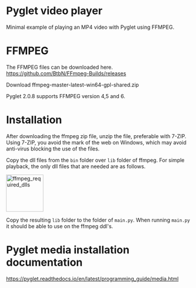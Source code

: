 # Pyglet video player
Minimal example of playing an MP4 video with Pyglet using FFMPEG.

# FFMPEG
The FFMPEG files can be downloaded here.
https://github.com/BtbN/FFmpeg-Builds/releases

Download  ffmpeg-master-latest-win64-gpl-shared.zip

Pyglet 2.0.8 supports FFMPEG version 4,5 and 6.

# Installation
After downloading the ffmpeg zip file, unzip the file, preferable with 7-ZIP. Using 7-ZIP, you avoid the mark of the web on Windows, which may avoid anti-virus blocking the use of the files.

Copy the dll files from the `bin` folder over `lib` folder of ffmpeg. For simple playback, the only dll files that are needed are as follows.

<img width="101" alt="ffmpeg_required_dlls" src="https://github.com/DataExplorerUser/pyglet_player/assets/54912887/941aef36-72fa-4667-b4b8-33c814d12b23">

Copy the resulting `lib` folder to the folder of `main.py`. When running `main.py` it should be able to use on the ffmpeg ddl's.

# Pyglet media installation documentation
https://pyglet.readthedocs.io/en/latest/programming_guide/media.html
